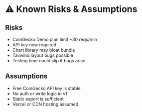 # ⚠️ Known Risks & Assumptions

## Risks

- CoinGecko Demo plan limit ~30 reqs/min
- API key now required
- Chart library may bloat bundle
- Tailwind layout bugs possible
- Testing time could slip if bugs arise

## Assumptions

- Free CoinGecko API key is stable
- No auth or write logic in v1
- Static export is sufficient
- Vercel or CDN hosting assumed
